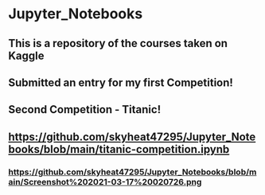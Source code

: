 # Jupyter_Notebooks
## This is a repository of the courses taken on Kaggle
## Submitted an entry for my first Competition!
## Second Competition - Titanic!
## https://github.com/skyheat47295/Jupyter_Notebooks/blob/main/titanic-competition.ipynb
### https://github.com/skyheat47295/Jupyter_Notebooks/blob/main/Screenshot%202021-03-17%20020726.png
